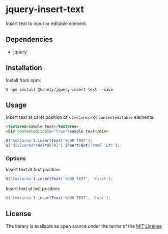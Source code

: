 # jquery-insert-text

Insert text to input or editable element.

## Dependencies

* jquery

## Installation

Install from npm:

    $ npm install @kanety/jquery-insert-text --save

## Usage

Insert text at caret position of `<textarea>` or `contenteditable` elements:

```html
<textarea>sample text</textarea>
<div contenteditable="true">sample text</div>
```

```javascript
$('textarea').insertText('YOUR TEXT');
$('div[contenteditable]').insertText('YOUR TEXT');
```

### Options

Insert text at first position:

```javascript
$('textarea').insertText('YOUR TEXT', 'first');
```

Insert text at last position:

```javascript
$('textarea').insertText('YOUR TEXT', 'last');
```

## License

The library is available as open source under the terms of the [MIT License](http://opensource.org/licenses/MIT).
